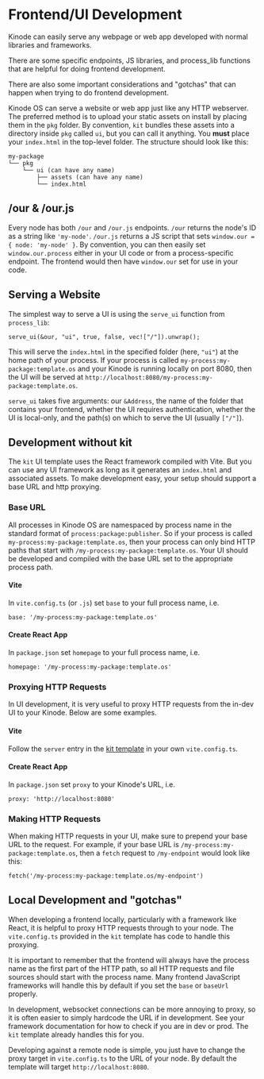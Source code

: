 # Frontend/UI Development

Kinode can easily serve any webpage or web app developed with normal libraries and frameworks.

There are some specific endpoints, JS libraries, and process_lib functions that are helpful for doing frontend development.

There are also some important considerations and "gotchas" that can happen when trying to do frontend development.

Kinode OS can serve a website or web app just like any HTTP webserver.
The preferred method is to upload your static assets on install by placing them in the `pkg` folder.
By convention, `kit` bundles these assets into a directory inside `pkg` called `ui`, but you can call it anything.
You **must** place your `index.html` in the top-level folder.
The structure should look like this:

```
my-package
└── pkg
    └── ui (can have any name)
        ├── assets (can have any name)
        └── index.html
```

## /our & /our.js

Every node has both `/our` and `/our.js` endpoints.
`/our` returns the node's ID as a string like `'my-node'`.
`/our.js` returns a JS script that sets `window.our = { node: 'my-node' }`.
By convention, you can then easily set `window.our.process` either in your UI code or from a process-specific endpoint.
The frontend would then have `window.our` set for use in your code.

## Serving a Website

The simplest way to serve a UI is using the `serve_ui` function from `process_lib`:

```
serve_ui(&our, "ui", true, false, vec!["/"]).unwrap();
```

This will serve the `index.html` in the specified folder (here, `"ui"`) at the home path of your process.
If your process is called `my-process:my-package:template.os` and your Kinode is running locally on port 8080,
then the UI will be served at `http://localhost:8080/my-process:my-package:template.os`.

`serve_ui` takes five arguments: our `&Address`, the name of the folder that contains your frontend, whether the UI requires authentication, whether the UI is local-only, and the path(s) on which to serve the UI (usually `["/"]`).

## Development without kit

The `kit` UI template uses the React framework compiled with Vite.
But you can use any UI framework as long as it generates an `index.html` and associated assets.
To make development easy, your setup should support a base URL and http proxying.

### Base URL

All processes in Kinode OS are namespaced by process name in the standard format of `process:package:publisher`.
So if your process is called `my-process:my-package:template.os`, then your process can only bind HTTP paths that start with `/my-process:my-package:template.os`.
Your UI should be developed and compiled with the base URL set to the appropriate process path.

#### Vite

In `vite.config.ts` (or `.js`) set `base` to your full process name, i.e.
```
base: '/my-process:my-package:template.os'
```

#### Create React App

In `package.json` set `homepage` to your full process name, i.e.
```
homepage: '/my-process:my-package:template.os'
```

### Proxying HTTP Requests

In UI development, it is very useful to proxy HTTP requests from the in-dev UI to your Kinode.
Below are some examples.

#### Vite

Follow the `server` entry in the [kit template](https://github.com/kinode-dao/kit/blob/master/src/new/templates/ui/chat/ui/vite.config.ts#L31-L47) in your own `vite.config.ts`.

#### Create React App

In `package.json` set `proxy` to your Kinode's URL, i.e.
```
proxy: 'http://localhost:8080'
```

### Making HTTP Requests

When making HTTP requests in your UI, make sure to prepend your base URL to the request.
For example, if your base URL is `/my-process:my-package:template.os`, then a `fetch` request to `/my-endpoint` would look like this:

```
fetch('/my-process:my-package:template.os/my-endpoint')
```

## Local Development and "gotchas"

When developing a frontend locally, particularly with a framework like React, it is helpful to proxy HTTP requests through to your node.
The `vite.config.ts` provided in the `kit` template has code to handle this proxying.

It is important to remember that the frontend will always have the process name as the first part of the HTTP path,
so all HTTP requests and file sources should start with the process name.
Many frontend JavaScript frameworks will handle this by default if you set the `base` or `baseUrl` properly.

In development, websocket connections can be more annoying to proxy, so it is often easier to simply hardcode the URL if in development.
See your framework documentation for how to check if you are in dev or prod.
The `kit` template already handles this for you.

Developing against a remote node is simple, you just have to change the proxy target in `vite.config.ts` to the URL of your node.
By default the template will target `http://localhost:8080`.

